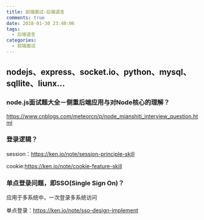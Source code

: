 ```yaml
---
title: 前端面试-后端语言
comments: true
date: 2018-01-30 23:40:06
tags:
  - 后端语言
categories:
  - 前端面试
---
```


## nodejs、express、socket.io、python、mysql、sqllite、liunx...
<!-- more -->

### node.js面试题大全－侧重后端应用与对Node核心的理解？
https://www.cnblogs.com/meteorcn/p/node_mianshiti_interview_question.html

### 登录逻辑？
session：https://ken.io/note/session-principle-skill

cookie:https://ken.io/note/cookie-feature-skill

### 单点登录问题，即SSO(Single Sign On)？
应用于多系统中，一次登录多系统访问

单点登录：https://ken.io/note/sso-design-implement
